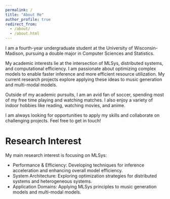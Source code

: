 ```yaml
---
permalink: /
title: "About Me"
author_profile: true
redirect_from: 
  - /about/
  - /about.html
---
```


I am a fourth-year undergraduate student at the University of Wisconsin-Madison, pursuing a double major in Computer Sciences and Statistics.

My academic interests lie at the intersection of MLSys, distributed systems, and computational efficiency. I am passionate about optimizing complex models to enable faster inference and more efficient resource utilization. My current research projects explore applying these ideas to music generation and multi-modal models.

Outside of my academic pursuits, I am an avid fan of soccer, spending most of my free time playing and watching matches. I also enjoy a variety of indoor hobbies like reading, watching movies, and anime.

I am always looking for opportunities to apply my skills and collaborate on challenging projects. Feel free to get in touch!

Research Interest
======
My main research interest is focusing on MLSys:
* Performance & Efficiency: Developing techniques for inference acceleration and enhancing overall model efficiency.
* System Architecture: Exploring optimization strategies for distributed systems and heterogeneous systems.
* Application Domains: Applying MLSys principles to music generation models and multi-modal models.